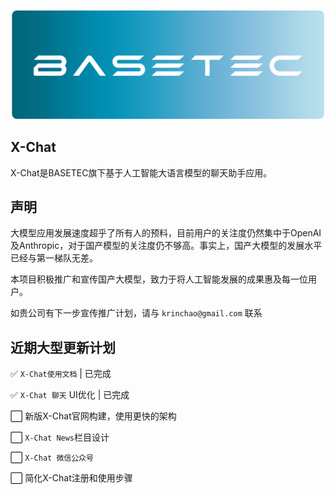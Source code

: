 ![BASETEC 徽标](/images/basetec_cir.png)
## X-Chat

X-Chat是BASETEC旗下基于人工智能大语言模型的聊天助手应用。

## 声明

大模型应用发展速度超乎了所有人的预料，目前用户的关注度仍然集中于OpenAI及Anthropic，对于国产模型的关注度仍不够高。事实上，国产大模型的发展水平已经与第一梯队无差。

本项目积极推广和宣传国产大模型，致力于将人工智能发展的成果惠及每一位用户。

如贵公司有下一步宣传推广计划，请与 `krinchao@gmail.com` 联系


## 近期大型更新计划

✅ `X-Chat使用文档` | 已完成 <Badge type="tip" text="2024-05-10" vertical="top" />

✅ `X-Chat 聊天` UI优化 | 已完成 <Badge type="tip" text="2024-05-11" vertical="top" />

⬜ 新版X-Chat官网构建，使用更快的架构

⬜ `X-Chat News`栏目设计

⬜ `X-Chat 微信公众号`

⬜ 简化X-Chat注册和使用步骤




